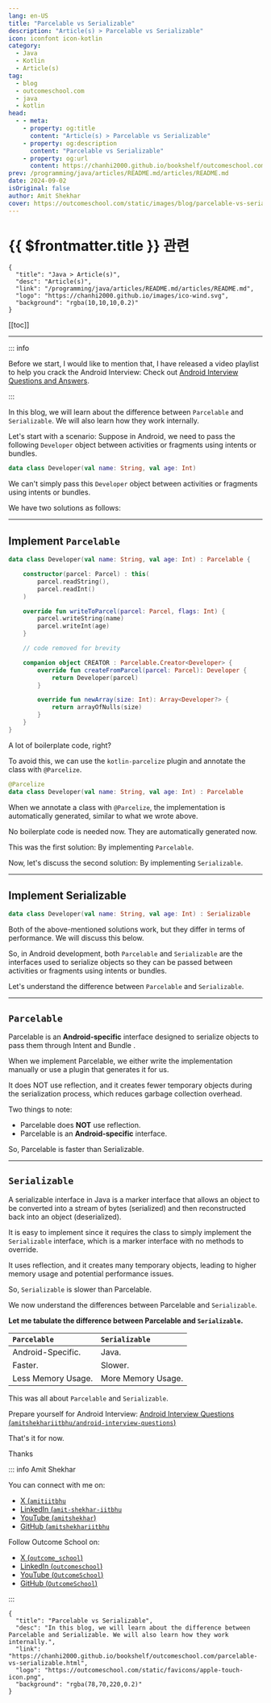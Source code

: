```yaml
---
lang: en-US
title: "Parcelable vs Serializable"
description: "Article(s) > Parcelable vs Serializable"
icon: iconfont icon-kotlin
category:
  - Java
  - Kotlin
  - Article(s)
tag:
  - blog
  - outcomeschool.com
  - java
  - kotlin
head:
  - - meta:
    - property: og:title
      content: "Article(s) > Parcelable vs Serializable"
    - property: og:description
      content: "Parcelable vs Serializable"
    - property: og:url
      content: https://chanhi2000.github.io/bookshelf/outcomeschool.com/parcelable-vs-serializable.html
prev: /programming/java/articles/README.md/articles/README.md
date: 2024-09-02
isOriginal: false
author: Amit Shekhar
cover: https://outcomeschool.com/static/images/blog/parcelable-vs-serializable.png
---
```


# {{ $frontmatter.title }} 관련

```component VPCard
{
  "title": "Java > Article(s)",
  "desc": "Article(s)",
  "link": "/programming/java/articles/README.md/articles/README.md",
  "logo": "https://chanhi2000.github.io/images/ico-wind.svg",
  "background": "rgba(10,10,10,0.2)"
}
```

[[toc]]

---

<SiteInfo
  name="Parcelable vs Serializable"
  desc="In this blog, we will learn about the difference between Parcelable and Serializable. We will also learn how they work internally."
  url="https://outcomeschool.com/parcelable-vs-serializable"
  logo="https://outcomeschool.com/static/favicons/apple-touch-icon.png"
  preview="https://outcomeschool.com/static/images/blog/parcelable-vs-serializable.png"/>

::: info

Before we start, I would like to mention that, I have released a video playlist to help you crack the Android Interview: Check out [<FontIcon icon="fa-brands fa-youtube"/>Android Interview Questions and Answers](https://youtube.com/playlist?list=PL_I3TGB7aK6jNBMZkw3FYdJXyf7quHdI8).

:::

In this blog, we will learn about the difference between `Parcelable` and `Serializable`. We will also learn how they work internally.

Let's start with a scenario: Suppose in Android, we need to pass the following `Developer` object between activities or fragments using intents or bundles.

```kotlin
data class Developer(val name: String, val age: Int)
```

We can't simply pass this `Developer` object between activities or fragments using intents or bundles.

We have two solutions as follows:

---

## Implement `Parcelable`

```kotlin
data class Developer(val name: String, val age: Int) : Parcelable {

    constructor(parcel: Parcel) : this(
        parcel.readString(),
        parcel.readInt()
    )

    override fun writeToParcel(parcel: Parcel, flags: Int) {
        parcel.writeString(name)
        parcel.writeInt(age)
    }

    // code removed for brevity

    companion object CREATOR : Parcelable.Creator<Developer> {
        override fun createFromParcel(parcel: Parcel): Developer {
            return Developer(parcel)
        }

        override fun newArray(size: Int): Array<Developer?> {
            return arrayOfNulls(size)
        }
    }
}
```

A lot of boilerplate code, right?

To avoid this, we can use the `kotlin-parcelize` plugin and annotate the class with `@Parcelize`.

```kotlin
@Parcelize
data class Developer(val name: String, val age: Int) : Parcelable
```

When we annotate a class with `@Parcelize`, the implementation is automatically generated, similar to what we wrote above.

No boilerplate code is needed now. They are automatically generated now.

This was the first solution: By implementing `Parcelable`.

Now, let's discuss the second solution: By implementing `Serializable`.

---

## Implement Serializable

```kotlin
data class Developer(val name: String, val age: Int) : Serializable
```

Both of the above-mentioned solutions work, but they differ in terms of performance. We will discuss this below.

So, in Android development, both `Parcelable` and `Serializable` are the interfaces used to serialize objects so they can be passed between activities or fragments using intents or bundles.

Let's understand the difference between `Parcelable` and `Serializable`.

---

## `Parcelable`

Parcelable is an **Android-specific** interface designed to serialize objects to pass them through Intent and Bundle .

When we implement Parcelable, we either write the implementation manually or use a plugin that generates it for us.

It does NOT use reflection, and it creates fewer temporary objects during the serialization process, which reduces garbage collection overhead.

Two things to note:

- Parcelable does **NOT** use reflection.
- Parcelable is an **Android-specific** interface.

So, Parcelable is faster than Serializable.

---

## `Serializable`

A serializable interface in Java is a marker interface that allows an object to be converted into a stream of bytes (serialized) and then reconstructed back into an object (deserialized).

It is easy to implement since it requires the class to simply implement the `Serializable` interface, which is a marker interface with no methods to override.

It uses reflection, and it creates many temporary objects, leading to higher memory usage and potential performance issues.

So, `Serializable` is slower than Parcelable.

We now understand the differences between Parcelable and `Serializable`.

**Let me tabulate the difference between Parcelable and `Serializable`.**

| `Parcelable` | `Serializable` |
| :-- | :-- |
| Android-Specific. | Java. |
| Faster. | Slower. |
| Less Memory Usage. | More Memory Usage. |

This was all about `Parcelable` and `Serializable`.

Prepare yourself for Android Interview: [Android Interview Questions (<FontIcon icon="iconfont icon-github"/>`amitshekhariitbhu/android-interview-questions`)](https://github.com/amitshekhariitbhu/android-interview-questions)

<SiteInfo
  name="amitshekhariitbhu/android-interview-questions"
  desc="Your Cheat Sheet For Android Interview - Android Interview Questions and Answers"
  url="https://github.com/amitshekhariitbhu/android-interview-questions/"
  logo="https://github.githubassets.com/favicons/favicon-dark.svg"
  preview="https://repository-images.githubusercontent.com/96704265/3a1039a7-29ee-425d-b4ea-53fcff2c1db7"/>

That's it for now.

Thanks

::: info Amit Shekhar

You can connect with me on:

- [X (<FontIcon icon="fa-brands fa-x-twitter"/>`amitiitbhu`](https://twitter.com/amitiitbhu)
- [LinkedIn (<FontIcon icon="fa-brands fa-linkedin"/>`amit-shekhar-iitbhu`](https://linkedin.com/in/amit-shekhar-iitbhu)
- [YouTube (<FontIcon icon="fa-brands fa-youtube"/>`amitshekhar`)](https://youtube.com/@amitshekhar)
- [GitHub (<FontIcon icon="iconfont icon-github"/>`amitshekhariitbhu`](https://github.com/amitshekhariitbhu)

Follow Outcome School on:

- [X (<FontIcon icon="fa-brands fa-x-twitter"/>`outcome_school`)](https://twitter.com/outcome_school)
- [LinkedIn (<FontIcon icon="fa-brands fa-linkedin"/>`outcomeschool`)](https://linkedin.com/company/outcomeschool)
- [YouTube (<FontIcon icon="fa-brands fa-youtube"/>`OutcomeSchool`)](https://youtube.com/@OutcomeSchool)
- [GitHub (<FontIcon icon="iconfont icon-github"/>`OutcomeSchool`)](http://github.com/OutcomeSchool)

:::

<!-- TODO: add ARTICLE CARD -->
```component VPCard
{
  "title": "Parcelable vs Serializable",
  "desc": "In this blog, we will learn about the difference between Parcelable and Serializable. We will also learn how they work internally.",
  "link": "https://chanhi2000.github.io/bookshelf/outcomeschool.com/parcelable-vs-serializable.html",
  "logo": "https://outcomeschool.com/static/favicons/apple-touch-icon.png",
  "background": "rgba(78,70,220,0.2)"
}
```
